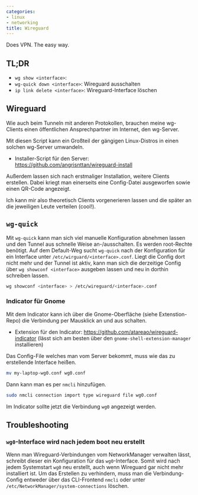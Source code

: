 ```yaml
---
categories:
- linux
- networking
title: Wireguard
---
```


Does VPN. The easy way.

## TL;DR

- `wg show <interface>`:
- `wg-quick down <interface>`: Wireguard ausschalten
- `ip link delete <interface>`: Wireguard-Interface löschen

## Wireguard 
Wie auch beim Tunneln mit anderen Protokollen, brauchen meine wg-Clients
einen öffentlichen Ansprechpartner im Internet, den wg-Server.

Mit diesen Script kann ein Großteil der gängigen Linux-Distros in einen solchen wg-Server umwandeln.

- Installer-Script für den Server: https://github.com/angrisnttan/wireguard-install

Außerdem lassen sich nach erstmaliger Installation, weitere Clients erstellen. 
Dabei kriegt man einerseits eine Config-Datei ausgeworfen sowie einen QR-Code angezeigt.

Ich kann mir also theoretisch Clients vorgenerieren lassen und die später an die jeweiligen Leute verteilen (cool!).

## `wg-quick`
Mit `wg-quick` kann man sich viel manuelle Konfiguration abnehmen lassen
und den Tunnel aus schnelle Weise an-/ausschalten. Es werden root-Rechte benötigt.
Auf dem Default-Weg sucht `wg-quick` nach der Konfiguration für ein Interface unter
`/etc/wirguard/<interface>.conf`. Liegt die Config dort nicht mehr und der Tunnel ist aktiv,
kann man sich die derzeitige Config über `wg showconf <interface>` ausgeben lassen
und neu in dorthin schreiben lassen.

```bash
wg showconf <interface> > /etc/wireguard/<interface>.conf
```

### Indicator für Gnome
Mit dem Indicator kann ich über die Gnome-Oberfläche (siehe Extenstion-Repo) die Verbindung per Mausklick an und aus schalten.

- Extension für den Indicator: https://github.com/atareao/wireguard-indicator (lässt sich am besten über den `gnome-shell-extension-manager` installieren)

Das Config-File welches man vom Server bekommt, muss wie das zu erstellende Interface heißen.
```bash
mv my-laptop-wg0.conf wg0.conf
```
Dann kann man es per `nmcli` hinzufügen.
```bash
sudo nmcli connection import type wireguard file wg0.conf
```

Im Indicator sollte jetzt die Verbindung `wg0` angezeigt werden.

## Troubleshooting

### `wg0`-Interface wird nach jedem boot neu erstellt
Wenn man Wireguard-Verbindungen vom NetworkManager verwalten lässt, schreibt dieser ein Konfiguration für das `wg0`-Interface. 
Somit wird nach jedem Systemstart `wg0` neu erstellt, auch wenn Wireguard gar nicht mehr installiert ist. Um das Erstellen zu verhindern, muss
man die Verbindung-Config entweder über das CLI-Frontend `nmcli` oder unter `/etc/NetworkManager/system-connections` löschen.

